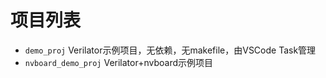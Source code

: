 # 项目列表
- `demo_proj` Verilator示例项目，无依赖，无makefile，由VSCode Task管理
- `nvboard_demo_proj` Verilator+nvboard示例项目